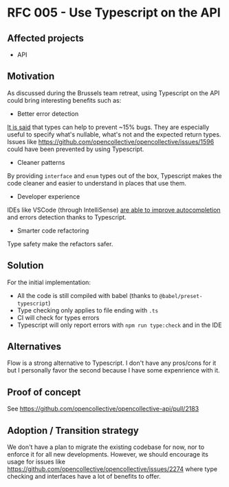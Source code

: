 # RFC 005 - Use Typescript on the API

## Affected projects

- API

## Motivation

As discussed during the Brussels team retreat, using Typescript on the API could bring
interesting benefits such as:

- Better error detection

[It is said](http://ttendency.cs.ucl.ac.uk/projects/type_study/documents/type_study.pdf) that
types can help to prevent ~15% bugs. They are especially useful to specify what's nullable,
what's not and the expected return types. Issues like https://github.com/opencollective/opencollective/issues/1596
could have been prevented by using Typescript.

- Cleaner patterns

By providing `interface` and `enum` types out of the box, Typescript makes the code cleaner
and easier to understand in places that use them.

- Developer experience

IDEs like VSCode (through IntelliSense) [are able to improve autocompletion](https://code.visualstudio.com/docs/languages/typescript)
and errors detection thanks to Typescript.

- Smarter code refactoring

Type safety make the refactors safer.

## Solution

For the initial implementation:

- All the code is still compiled with babel (thanks to `@babel/preset-typescript`)
- Type checking only applies to file ending with `.ts`
- CI will check for types errors
- Typescript will only report errors with `npm run type:check` and in the IDE

## Alternatives

Flow is a strong alternative to Typescript. I don't have any pros/cons for it but
I personally favor the second because I have some expenrience with it.

## Proof of concept

See https://github.com/opencollective/opencollective-api/pull/2183

## Adoption / Transition strategy

We don't have a plan to migrate the existing codebase for now, nor to enforce it for all new
developments. However, we should encourage its usage for issues like https://github.com/opencollective/opencollective/issues/2274
where type checking and interfaces have a lot of benefits to offer.
